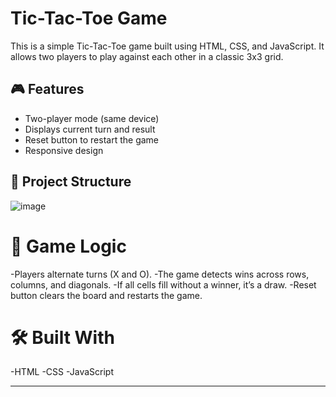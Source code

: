 # Tic-Tac-Toe Game

This is a simple Tic-Tac-Toe game built using HTML, CSS, and JavaScript. It allows two players to play against each other in a classic 3x3 grid.

## 🎮 Features

- Two-player mode (same device)
- Displays current turn and result
- Reset button to restart the game
- Responsive design

## 📁 Project Structure
![image](https://github.com/user-attachments/assets/94b47eef-64c9-4700-9927-f6d9aabbeeb3)

# 🧠 Game Logic

-Players alternate turns (X and O).
-The game detects wins across rows, columns, and diagonals.
-If all cells fill without a winner, it’s a draw.
-Reset button clears the board and restarts the game.

# 🛠️ Built With
-HTML
-CSS
-JavaScript

-----
